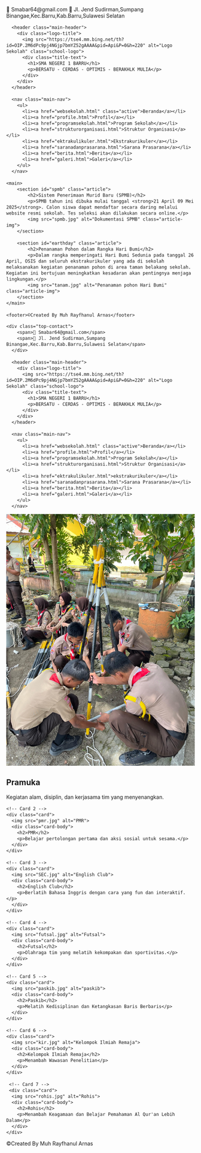 <!DOCTYPE html>
<html lang="id">
<head>
    <meta charset="UTF-8">
    <meta name="viewport" content="width=device-width, initial-scale=1.0">
    <title>Berita Sekolah</title>
    <link rel="stylesheet" href="style5.css">
</head>
<body>
    <div class="top-contact">
        <span>📧 Smabar64@gmail.com</span>
        <span>📍 Jl. Jend Sudirman,Sumpang Binangae,Kec.Barru,Kab.Barru,Sulawesi Selatan</span>
      </div>
    
      <header class="main-header">
        <div class="logo-title">
          <img src="https://tse4.mm.bing.net/th?id=OIP.2M6dPc9pj4NGjp7bmYZ52gAAAA&pid=Api&P=0&h=220" alt="Logo Sekolah" class="school-logo">
          <div class="title-text">
            <h1>SMA NEGERI 1 BARRU</h1>
            <p>BERSATU - CERDAS - OPTIMIS - BERAKHLK MULIA</p>
          </div>
        </div>
      </header>
    
      <nav class="main-nav">
        <ul>
          <li><a href="websekolah.html" class="active">Beranda</a></li>
          <li><a href="profile.html">Profil</a></li>
          <li><a href="programsekolah.html">Program Sekolah</a></li>
          <li><a href="strukturorganisasi.html">Struktur Organisasi</a></li>
          <li><a href="ektrakulikuler.html">Ekstrakurikuler</a></li>
          <li><a href="saranadanprasarana.html">Sarana Prasarana</a></li>
          <li><a href="berita.html">Berita</a></li>
          <li><a href="galeri.html">Galeri</a></li>
        </ul>
      </nav>

    <main>
        <section id="spmb" class="article">
            <h2>Sistem Penerimaan Murid Baru (SPMB)</h2>
            <p>SPMB tahun ini dibuka mulai tanggal <strong>21 April 09 Mei 2025</strong>. Calon siswa dapat mendaftar secara daring melalui website resmi sekolah. Tes seleksi akan dilakukan secara online.</p>
            <img src="spmb.jpg" alt="Dokumentasi SPMB" class="article-img">
        </section>

        <section id="earthday" class="article">
            <h2>Penanaman Pohon dalam Rangka Hari Bumi</h2>
            <p>Dalam rangka memperingati Hari Bumi Sedunia pada tanggal 26 April, OSIS dan seluruh ekstrakurikuler yang ada di sekolah melaksanakan kegiatan penanaman pohon di area taman belakang sekolah. Kegiatan ini bertujuan meningkatkan kesadaran akan pentingnya menjaga lingkungan.</p>
            <img src="tanam.jpg" alt="Penanaman pohon Hari Bumi" class="article-img">
        </section>
    </main>

    <footer>©Created By Muh Rayfhanul Arnas</footer>
</body>
</html>

<!DOCTYPE html>
<html lang="id">
<head>
  <meta charset="UTF-8" />
  <meta name="viewport" content="width=device-width, initial-scale=1.0" />
  <title>Ekstrakurikuler Sekolah</title>
  <link rel="stylesheet" href="style4.css" />
</head>
<body>

    <div class="top-contact">
        <span>📧 Smabar64@gmail.com</span>
        <span>📍 Jl. Jend Sudirman,Sumpang Binangae,Kec.Barru,Kab.Barru,Sulawesi Selatan</span>
      </div>
    
      <header class="main-header">
        <div class="logo-title">
          <img src="https://tse4.mm.bing.net/th?id=OIP.2M6dPc9pj4NGjp7bmYZ52gAAAA&pid=Api&P=0&h=220" alt="Logo Sekolah" class="school-logo">
          <div class="title-text">
            <h1>SMA NEGERI 1 BARRU</h1>
            <p>BERSATU - CERDAS - OPTIMIS - BERAKHLK MULIA</p>
          </div>
        </div>
      </header>
    
      <nav class="main-nav">
        <ul>
          <li><a href="websekolah.html" class="active">Beranda</a></li>
          <li><a href="profile.html">Profil</a></li>
          <li><a href="programsekolah.html">Program Sekolah</a></li>
          <li><a href="strukturorganisasi.html">Struktur Organisasi</a></li>
          <li><a href="ektrakulikuler.html">ekstrakurikuler</a></li>
          <li><a href="saranadanprasarana.html">Sarana Prasarana</a></li>
          <li><a href="berita.html">Berita</a></li>
          <li><a href="galeri.html">Galeri</a></li>
        </ul>
      </nav>

  <section class="container">
    <!-- Card 1 -->
    <div class="card">
      <img src="pramuka.jpg" alt="Pramuka">
      <div class="card-body">
        <h2>Pramuka</h2>
        <p>Kegiatan alam, disiplin, dan kerjasama tim yang menyenangkan.</p>
      </div>
    </div>

    <!-- Card 2 -->
    <div class="card">
      <img src="pmr.jpg" alt="PMR">
      <div class="card-body">
        <h2>PMR</h2>
        <p>Belajar pertolongan pertama dan aksi sosial untuk sesama.</p>
      </div>
    </div>

    <!-- Card 3 -->
    <div class="card">
      <img src="SEC.jpg" alt="English Club">
      <div class="card-body">
        <h2>English Club</h2>
        <p>Berlatih Bahasa Inggris dengan cara yang fun dan interaktif.</p>
      </div>
    </div>

    <!-- Card 4 -->
    <div class="card">
      <img src="futsal.jpg" alt="Futsal">
      <div class="card-body">
        <h2>Futsal</h2>
        <p>Olahraga tim yang melatih kekompakan dan sportivitas.</p>
      </div>
    </div>

    <!-- Card 5 -->
    <div class="card">
      <img src="paskib.jpg" alt="paskib">
      <div class="card-body">
        <h2>Paskib</h2>
        <p>Melatih Kedisiplinan dan Ketangkasan Baris Berbaris</p>
      </div>
    </div>

    <!-- Card 6 -->
    <div class="card">
      <img src="kir.jpg" alt="Kelompok Ilmiah Remaja">
      <div class="card-body">
        <h2>Kelompok Ilmiah Remaja</h2>
        <p>Menambah Wawasan Penelitian</p>
      </div>
    </div>

     <!-- Card 7 -->
     <div class="card">
      <img src="rohis.jpg" alt="Rohis">
      <div class="card-body">
        <h2>Rohis</h2>
        <p>Menambah Keagamaan dan Belajar Pemahaman Al Qur'an Lebih Dalam</p>
      </div>
    </div>
  </section>

  <footer>©Created By Muh Rayfhanul Arnas</footer>

</body>
</html>
